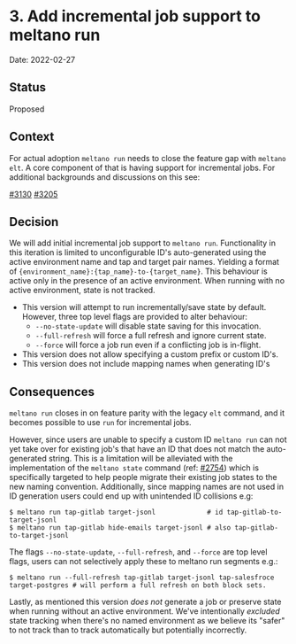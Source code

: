 # 3. Add incremental job support to meltano run

Date: 2022-02-27

## Status

Proposed

## Context

For actual adoption `meltano run` needs to close the feature gap with `meltano elt`. A core component of that is having support
for incremental jobs. For additional backgrounds and discussions on this see:

[#3130](https://gitlab.com/meltano/meltano/-/issues/3130)
[#3205](https://gitlab.com/meltano/meltano/-/issues/3205)

## Decision

We will add initial incremental job support to `meltano run`. Functionality in this iteration is limited to
unconfigurable ID's auto-generated using the active environment name and tap and target pair names. Yielding a format of
`{environment_name}:{tap_name}-to-{target_name}`. This behaviour is active only in the presence of an active environment.
When running with no active environment, state is not tracked.

- This version will attempt to run incrementally/save state by default. However, three top level flags are provided to alter behaviour:
  - `--no-state-update` will disable state saving for this invocation.
  - `--full-refresh` will force a full refresh and ignore current state.
  - `--force` will force a job run even if a conflicting job is in-flight.
- This version does not allow specifying a custom prefix or custom ID's.
- This version does not include mapping names when generating ID's



## Consequences

`meltano run` closes in on feature parity with the legacy `elt` command, and it becomes possible to use `run` for incremental jobs.

However, since users are unable to specify a custom ID `meltano run` can not yet take over for existing job's that have an ID that does not match the auto-generated string.
This is a limitation will be alleviated with the implementation of the `meltano state` command (ref: [#2754](https://gitlab.com/meltano/meltano/-/issues/2754)) which is specifically targeted to help people migrate their existing job states to the new naming convention.
Additionally, since mapping names are not used in ID generation users could end up with unintended ID collisions e.g:

```
$ meltano run tap-gitlab target-jsonl             # id tap-gitlab-to-target-jsonl
$ meltano run tap-gitlab hide-emails target-jsonl # also tap-gitlab-to-target-jsonl
```

The flags `--no-state-update`, `--full-refresh`, and `--force` are top level flags, users can not selectively apply these to meltano run segments e.g.:

```
$ meltano run --full-refresh tap-gitlab target-jsonl tap-salesfroce target-postgres # will perform a full refresh on both block sets.
```

Lastly, as mentioned this version _does not_ generate a job or preserve state when running without an active environment. We've
intentionally _excluded_ state tracking when there's no named environment as we believe its "safer" to not track than to
track automatically but potentially incorrectly.
